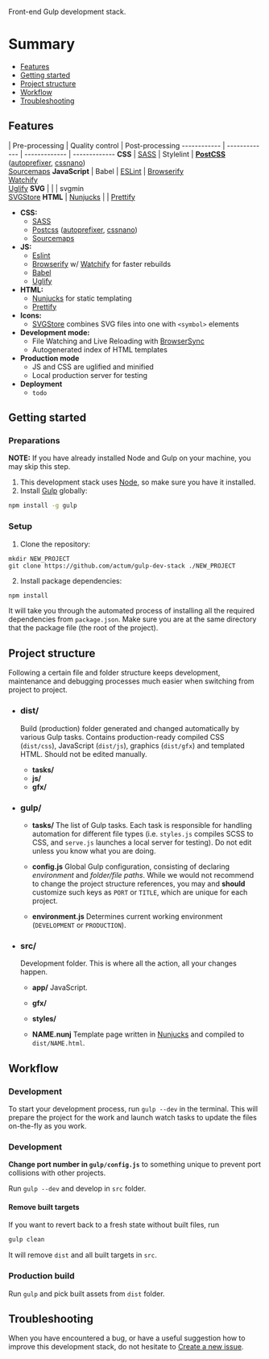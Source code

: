 Front-end Gulp development stack.

# Summary
* [Features](#features)
* [Getting started]()
* [Project structure]()
* [Workflow]()
* [Troubleshooting]()

## Features

  | Pre-processing | Quality control | Post-processing
------------ | ------------- | ------------- | -------------
**CSS** | [SASS](https://github.com/dlmanning/gulp-sass) | Stylelint | **[PostCSS](https://github.com/postcss/postcss)** ([autoprefixer](https://github.com/postcss/autoprefixer),  [cssnano](https://github.com/ben-eb/cssnano)) <br>[Sourcemaps](https://github.com/floridoo/gulp-sourcemaps)
**JavaScript** | Babel | [ESLint](http://eslint.org) | [Browserify](http://browserify.org) <br>[Watchify](https://github.com/substack/watchify) <br>[Uglify](https://github.com/terinjokes/gulp-uglify)
**SVG** | | | svgmin <br>[SVGStore](https://github.com/w0rm/gulp-svgstore)
**HTML** | [Nunjucks](https://github.com/sindresorhus/gulp-nunjucks) | | [Prettify](https://github.com/jonschlinkert/gulp-prettify)

- **CSS:**
    - [SASS](https://github.com/dlmanning/gulp-sass)
    - [Postcss](https://github.com/postcss/postcss) ([autoprefixer](https://github.com/postcss/autoprefixer), [cssnano](https://github.com/ben-eb/cssnano))
    - [Sourcemaps](https://github.com/floridoo/gulp-sourcemaps)
- **JS:**
    - [Eslint](http://eslint.org)
    - [Browserify](http://browserify.org) w/ [Watchify](https://github.com/substack/watchify) for faster rebuilds
    - [Babel](http://babeljs.io)
    - [Uglify](https://github.com/terinjokes/gulp-uglify)
- **HTML:**
    - [Nunjucks](https://github.com/sindresorhus/gulp-nunjucks) for static templating
    - [Prettify](https://github.com/jonschlinkert/gulp-prettify)
- **Icons:**
    - [SVGStore](https://github.com/w0rm/gulp-svgstore) combines SVG files into one with `<symbol>` elements
- **Development mode:**
    - File Watching and Live Reloading with [BrowserSync](http://www.browsersync.io/)
    - Autogenerated index of HTML templates
- **Production mode**
    - JS and CSS are uglified and minified
    - Local production server for testing
- **Deployment**
    - `todo`

## Getting started
### Preparations
**NOTE:** If you have already installed Node and Gulp on your machine, you may skip this step.

1. This development stack uses [Node](https://nodejs.org), so make sure you have it installed.
2. Install [Gulp](http://gulpjs.com) globally:  
```bash
npm install -g gulp
```

### Setup
1. Clone the repository:
```
mkdir NEW_PROJECT
git clone https://github.com/actum/gulp-dev-stack ./NEW_PROJECT
```
2. Install package dependencies:
```bash
npm install
```
It will take you through the automated process of installing all the required dependencies from `package.json`. Make sure you are at the same directory that the package file (the root of the project).

## Project structure
Following a certain file and folder structure keeps development, maintenance and debugging processes much easier when switching from project to project.
* ### dist/

    Build (production) folder generated and changed automatically by various Gulp tasks. Contains production-ready compiled CSS (`dist/css`), JavaScript (`dist/js`), graphics (`dist/gfx`) and templated HTML. Should not be edited manually.

    * **tasks/**
    * **js/**
    * **gfx/**

* ### gulp/
    * **tasks/**
        The list of Gulp tasks. Each task is responsible for handling automation for different file types (i.e. `styles.js` compiles SCSS to CSS, and `serve.js` launches a local server for testing). Do not edit unless you know what you are doing.

    * **config.js**
        Global Gulp configuration, consisting of declaring *environment* and *folder/file paths*. While we would not recommend to change the project structure references, you may and **should** customize such keys as `PORT` or `TITLE`, which are unique for each project.

    * **environment.js**
        Determines current working environment (`DEVELOPMENT` or `PRODUCTION`).

* ### src/
    Development folder. This is where all the action, all your changes happen.
    * **app/**
        JavaScript.

    * **gfx/**
    * **styles/**
    * **NAME.nunj**
        Template page written in [Nunjucks](https://github.com/sindresorhus/gulp-nunjucks) and compiled to `dist/NAME.html`.

## Workflow
### Development
To start your development process, run `gulp --dev` in the terminal. This will prepare the project for the work and launch watch tasks to update the files on-the-fly as you work.

### Development

**Change port number in `gulp/config.js`** to something unique to prevent port collisions with other projects.

Run `gulp --dev` and develop in `src` folder.

#### Remove built targets

If you want to revert back to a fresh state without built files, run

```sh
gulp clean
```

It will remove `dist` and all built targets in `src`.

### Production build

Run `gulp` and pick built assets from `dist` folder.

## Troubleshooting
When you have encountered a bug, or have a useful suggestion how to improve this development stack, do not hesitate to [Create a new issue]().